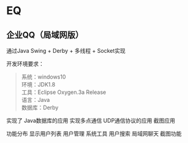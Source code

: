 # EQ
## 企业QQ（局域网版）<br>
通过Java Swing + Derby + 多线程 + Socket实现<br>

开发环境要求：<br>
>系统：windows10<br>
>环境：JDK1.8<br>
>工具：Eclipse Oxygen.3a Release<br>
>语言：Java<br>
>数据库：Derby<br>

实现了
  Java数据库的应用
  实现多点通信
  UDP通信协议的应用
  截图应用

功能分布
  显示用户列表
  用户管理
  系统工具
  用户搜索
  局域网聊天
  截图功能
  
